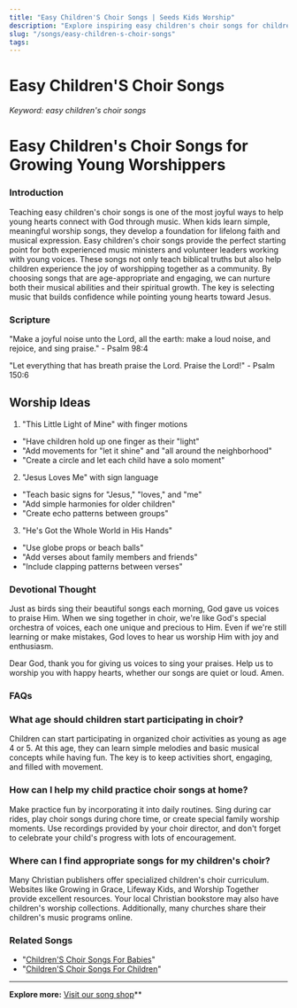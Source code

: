 ```yaml
---
title: "Easy Children'S Choir Songs | Seeds Kids Worship"
description: "Explore inspiring easy children's choir songs for children's worship and faith development. Biblical music resources for families and ministry."
slug: "/songs/easy-children-s-choir-songs"
tags:
---
```


# Easy Children'S Choir Songs

_Keyword: easy children's choir songs_

# Easy Children's Choir Songs for Growing Young Worshippers

### Introduction
Teaching easy children's choir songs is one of the most joyful ways to help young hearts connect with God through music. When kids learn simple, meaningful worship songs, they develop a foundation for lifelong faith and musical expression. Easy children's choir songs provide the perfect starting point for both experienced music ministers and volunteer leaders working with young voices. These songs not only teach biblical truths but also help children experience the joy of worshipping together as a community. By choosing songs that are age-appropriate and engaging, we can nurture both their musical abilities and their spiritual growth. The key is selecting music that builds confidence while pointing young hearts toward Jesus.

### Scripture
"Make a joyful noise unto the Lord, all the earth: make a loud noise, and rejoice, and sing praise." - Psalm 98:4

"Let everything that has breath praise the Lord. Praise the Lord!" - Psalm 150:6

## Worship Ideas
1. "This Little Light of Mine" with finger motions
- "Have children hold up one finger as their "light"
- "Add movements for "let it shine" and "all around the neighborhood"
- "Create a circle and let each child have a solo moment"

2. "Jesus Loves Me" with sign language
- "Teach basic signs for "Jesus," "loves," and "me"
- "Add simple harmonies for older children"
- "Create echo patterns between groups"

3. "He's Got the Whole World in His Hands"
- "Use globe props or beach balls"
- "Add verses about family members and friends"
- "Include clapping patterns between verses"

### Devotional Thought
Just as birds sing their beautiful songs each morning, God gave us voices to praise Him. When we sing together in choir, we're like God's special orchestra of voices, each one unique and precious to Him. Even if we're still learning or make mistakes, God loves to hear us worship Him with joy and enthusiasm.

Dear God, thank you for giving us voices to sing your praises. Help us to worship you with happy hearts, whether our songs are quiet or loud. Amen.

### FAQs

### What age should children start participating in choir?
Children can start participating in organized choir activities as young as age 4 or 5. At this age, they can learn simple melodies and basic musical concepts while having fun. The key is to keep activities short, engaging, and filled with movement.

### How can I help my child practice choir songs at home?
Make practice fun by incorporating it into daily routines. Sing during car rides, play choir songs during chore time, or create special family worship moments. Use recordings provided by your choir director, and don't forget to celebrate your child's progress with lots of encouragement.

### Where can I find appropriate songs for my children's choir?
Many Christian publishers offer specialized children's choir curriculum. Websites like Growing in Grace, Lifeway Kids, and Worship Together provide excellent resources. Your local Christian bookstore may also have children's worship collections. Additionally, many churches share their children's music programs online.

### Related Songs

- "[Children'S Choir Songs For Babies](/songs/children-s-choir-songs-for-babies/)"
- "[Children'S Choir Songs For Children](/songs/children-s-choir-songs-for-children/)"

---

**Explore more:** [Visit our song shop](https://seedskidsworship.com/shop)**

<!-- Schema Markup -->
<script type="application/ld+json">
{
  "@context": "https://schema.org",
  "@type": "MusicRecording",
  "name": "Easy Children'S Choir Songs",
  "byArtist": {
    "@type": "MusicGroup",
    "name": "Seeds Kids Worship"
  },
  "isFamilyFriendly": true,
  "url": "https://seedskidsworship.com/songs/easy-children-s-choir-songs/"
}
</script>